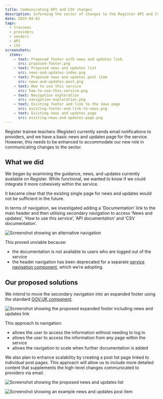 ```yaml
---
title: Communicating API and CSV changes
description: Informing the sector of changes to the Register API and CSV
date: 2025-04-01
tags:
  - trainees
  - providers
  - vendors
  - API
  - CSV
screenshots:
  items:
    - text: Proposed footer with news and updates link
      src: proposed-footer.png
    - text: Proposed news and updates list
      src: news-and-updates-index.png
    - text: Proposed news and updates post item
      src: news-and-updates-post.png
    - text: How to use this service
      src: how-to-use-this-service.png
    - text: Navigation exploration
      src: navigation-exploration.png
    - text: Existing footer and link to the news page
      src: existing-footer-and-link-to-news.png
    - text: Existing news and updates page
      src: existing-news-and-updates-page.png
---
```


Register trainee teachers (Register) currently sends email notifications to providers, and we have a basic news and updates page for the service. However, this needs to be enhanced to accommodate our new role in communicating changes to the sector.

## What we did

We began by examining the guidance, news, and updates currently available on Register. While functional, we wanted to know if we could integrate it more cohesively within the service.

It became clear that the existing single page for news and updates would not be sufficient in the future.

In terms of navigation, we investigated adding a ‘Documentation’ link to the main header and then utilising secondary navigation to access ‘News and updates’, ‘How to use this service’, ‘API documentation’ and ‘CSV documentation’.

![Screenshot showing an alternative navigation](navigation-exploration.png "Exploration of navigation options")

This proved unviable because:

- the documentation is not available to users who are logged out of the service
- the header navigation has been deprecated for a separate [service navigation component](https://design-system.service.gov.uk/components/service-navigation/), which we’re adopting.

## Our proposed solutions

We intend to move the secondary navigation into an expanded footer using the standard [GOV.UK component](https://design-system.service.gov.uk/components/footer/).

![Screenshot showing the proposed expanded footer including news and updates link](proposed-footer.png "Proposed footer with news and updates link")

This approach to navigation:

- allows the user to access the information without needing to log in
- allows the user to access the information from any page within the service
- allows the navigation to scale when further documentation is added

We also plan to enhance scalability by creating a post list page linked to individual post pages. This approach will allow us to include more detailed content that supplements the high-level changes communicated to providers via email.

![Screenshot showing the proposed news and updates list](news-and-updates-index.png "Proposed news and updates list")

![Screenshot showing an example news and updates post item](news-and-updates-post.png "Proposed news and updates post item")
